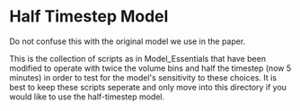 # Half Timestep Model

Do not confuse this with the original model we use in the paper. 

This is the collection of scripts as in Model_Essentials that have been modified to operate with twice the volume bins and half the timestep (now 5 minutes) in order to test for the model's sensitivity to these choices. It is best to keep these scripts seperate and only move into this directory if you would like to use the half-timestep model. 
